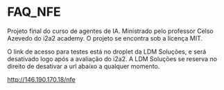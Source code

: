 # FAQ_NFE
Projeto final do curso de agentes de IA.
Ministrado pelo professor Celso Azevedo do i2a2 academy.
O projeto se encontra sob a licença MIT.

O link de acesso para testes está no droplet da LDM Soluções, e será desativado logo após a avaliação do i2a2.
A LDM Soluções se reserva no direito de desativar a url abaixo a qualquer momento.

http://146.190.170.18/nfe
